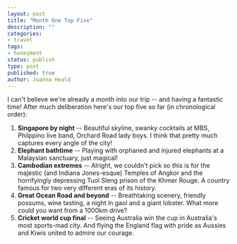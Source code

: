 ```yaml
---
layout: post
title: "Month One Top Five"
description: ""
categories:
- travel
tags:
- honeyment
status: publish
type: post
published: true
author: Joanna Heald
---
```


I can't believe we're already a month into our trip -- and having a fantastic time! After much deliberation here's our top five so far (in chronological order):

1. **Singapore by night** -- Beautiful skyline, swanky cocktails at MBS, Philppino live band, Orchard Road lady boys. I think that pretty much captures every angle of the city!
1. **Elephant bathtime** -- Playing with orphaned and injured elephants at a Malaysian sanctuary, just magical!
1. **Cambodian extremes** -- Alright, we couldn't pick so this is for the majestic (and Indiana Jones-esque) Temples of Angkor and the horrifyingly depressing Tuol Sleng prison of the Khmer Rouge. A country famous for two very different eras of its history.
1. **Great Ocean Road and beyond** -- Breathtaking scenery, friendly possums, wine tasting, a night in gaol and a giant lobster. What more could you want from a 1000km drive?
1. **Cricket world cup final** -- Seeing Australia win the cup in Australia's most sports-mad city. And flying the England flag with pride as Aussies and Kiwis united to admire our courage.
